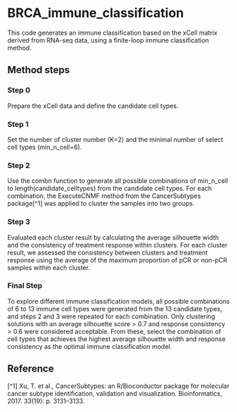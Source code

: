 # BRCA_immune_classification
This code generates an immune classification based on the xCell matrix derived from RNA-seq data, using a finite-loop immune classification method.
## Method steps
### Step 0
Prepare the xCell data and define the candidate cell types.
### Step 1
Set the number of cluster number (K=2) and the minimal number of select cell types (min_n_cell=6). 
### Step 2
Use the combn function to generate all possible combinations of min_n_cell to length(candidate_celltypes) from the candidate cell types. 
For each combination, the ExecuteCNMF method from the CancerSubtypes package[^1] was applied to cluster the samples into two groups.
### Step 3
Evaluated each cluster result by calculating the average silhouette width and the consistency of treatment response within clusters. 
For each cluster result, we assessed the consistency between clusters and treatment response using the average of the maximum proportion of pCR or non-pCR samples within each cluster.
### Final Step
To explore different immune classification models, all possible combinations of 6 to 13 immune cell types were generated from the 13 candidate types, and steps 2 and 3 were repeated for each combination. Only clustering solutions with an average silhouette score > 0.7 and response consistency > 0.6 were considered acceptable. From these, select the combination of cell types that achieves the highest average silhouette width and response consistency as the optimal immune classification model.
## Reference
[^1] Xu, T. et al., CancerSubtypes: an R/Bioconductor package for molecular cancer subtype identification, validation and visualization. Bioinformatics, 2017. 33(19): p. 3131–3133.
